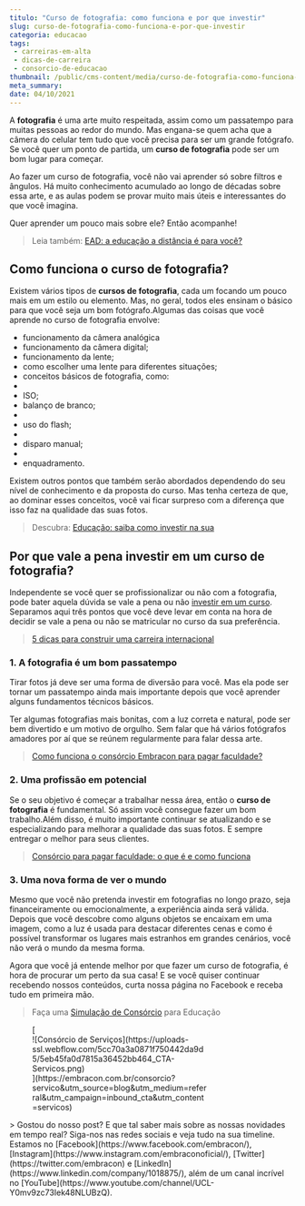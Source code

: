 ```yaml
---
titulo: "Curso de fotografia: como funciona e por que investir"
slug: curso-de-fotografia-como-funciona-e-por-que-investir
categoria: educacao
tags:
 - carreiras-em-alta
 - dicas-de-carreira
 - consorcio-de-educacao
thumbnail: /public/cms-content/media/curso-de-fotografia-como-funciona-e-por-que-investir.jpeg
meta_summary: 
date: 04/10/2021
---
```

A **fotografia** é uma arte muito respeitada, assim como um passatempo para muitas pessoas ao redor do mundo. Mas engana-se quem acha que a câmera do celular tem tudo que você precisa para ser um grande fotógrafo. Se você quer um ponto de partida, um **curso de fotografia** pode ser um bom lugar para começar.

Ao fazer um curso de fotografia, você não vai aprender só sobre filtros e ângulos. Há muito conhecimento acumulado ao longo de décadas sobre essa arte, e as aulas podem se provar muito mais úteis e interessantes do que você imagina.

Quer aprender um pouco mais sobre ele? Então acompanhe!

> Leia também: [EAD: a educação a distância é para você?](https://www.embracon.com.br/blog/ead-a-educacao-a-distancia-e-para-voce)

Como funciona o curso de fotografia?
------------------------------------

Existem vários tipos de **cursos de fotografia**, cada um focando um pouco mais em um estilo ou elemento. Mas, no geral, todos eles ensinam o básico para que você seja um bom fotógrafo.Algumas das coisas que você aprende no curso de fotografia envolve:

- funcionamento da câmera analógica
- funcionamento da câmera digital;
- funcionamento da lente;
- como escolher uma lente para diferentes situações;
- conceitos básicos de fotografia, como:
- 
- ISO;
- balanço de branco;
- 
- uso do flash;
- 
- disparo manual;
- 
- enquadramento.

Existem outros pontos que também serão abordados dependendo do seu nível de conhecimento e da proposta do curso. Mas tenha certeza de que, ao dominar esses conceitos, você vai ficar surpreso com a diferença que isso faz na qualidade das suas fotos.

> Descubra: [Educação: saiba como investir na sua](https://www.embracon.com.br/blog/educacao-saiba-como-investir-na-sua)

Por que vale a pena investir em um curso de fotografia?
-------------------------------------------------------

Independente se você quer se profissionalizar ou não com a fotografia, pode bater aquela dúvida se vale a pena ou não [investir em um curso](https://www.embracon.com.br/blog/7-sinais-de-que-e-hora-de-investir-em-atualizacao-na-carreira). Separamos aqui três pontos que você deve levar em conta na hora de decidir se vale a pena ou não se matricular no curso da sua preferência.

> [5 dicas para construir uma carreira internacional](https://www.embracon.com.br/blog/5-dicas-para-construir-uma-carreira-internacional)

### 1. A fotografia é um bom passatempo

Tirar fotos já deve ser uma forma de diversão para você. Mas ela pode ser tornar um passatempo ainda mais importante depois que você aprender alguns fundamentos técnicos básicos.

Ter algumas fotografias mais bonitas, com a luz correta e natural, pode ser bem divertido e um motivo de orgulho. Sem falar que há vários fotógrafos amadores por aí que se reúnem regularmente para falar dessa arte.

> [Como funciona o consórcio Embracon para pagar faculdade?](https://www.embracon.com.br/blog/como-funciona-o-consorcio-embracon-para-pagar-faculdade)

### 2. Uma profissão em potencial

Se o seu objetivo é começar a trabalhar nessa área, então o **curso de fotografia** é fundamental. Só assim você consegue fazer um bom trabalho.Além disso, é muito importante continuar se atualizando e se especializando para melhorar a qualidade das suas fotos. E sempre entregar o melhor para seus clientes.

> [Consórcio para pagar faculdade: o que é e como funciona](https://www.embracon.com.br/blog/consorcio-embracon-para-pagar-faculdade)

### 3. Uma nova forma de ver o mundo

Mesmo que você não pretenda investir em fotografias no longo prazo, seja financeiramente ou emocionalmente, a experiência ainda será válida. Depois que você descobre como alguns objetos se encaixam em uma imagem, como a luz é usada para destacar diferentes cenas e como é possível transformar os lugares mais estranhos em grandes cenários, você não verá o mundo da mesma forma.

Agora que você já entende melhor por que fazer um curso de fotografia, é hora de procurar um perto da sua casa! E se você quiser continuar recebendo nossos conteúdos, curta nossa página no Facebook e receba tudo em primeira mão.

> Faça uma [Simulação de Consórcio](https://www.embracon.com.br/consorcio-servicos) para Educação

<figure class="w-richtext-figure-type-image w-richtext-align-center" style="max-width:310px">[<div>![Consórcio de Serviços](https://uploads-ssl.webflow.com/5cc70a3a0871f750442da9d5/5eb45fa0d7815a36452bb464_CTA-Servicos.png)</div>](https://embracon.com.br/consorcio?servico&utm_source=blog&utm_medium=referral&utm_campaign=inbound_cta&utm_content=servicos)</figure>> Gostou do nosso post? E que tal saber mais sobre as nossas novidades em tempo real? Siga-nos nas redes sociais e veja tudo na sua timeline. Estamos no [Facebook](https://www.facebook.com/embracon/), [Instagram](https://www.instagram.com/embraconoficial/), [Twitter](https://twitter.com/embracon) e [LinkedIn](https://www.linkedin.com/company/1018875/), além de um canal incrível no [YouTube](https://www.youtube.com/channel/UCL-Y0mv9zc73Iek48NLUBzQ).
